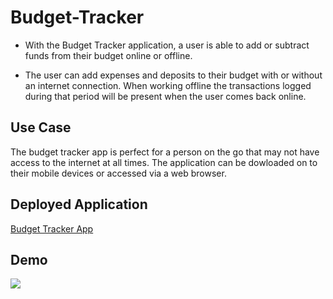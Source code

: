 # Budget-Tracker

* With the Budget Tracker application, a user is able to add or subtract funds from their budget online or offline. 

* The user can add expenses and deposits to their budget with or without an internet connection. When working offline the transactions logged during that period will be present when the user comes back online.

## Use Case

The budget tracker app is perfect for a person on the go that may not have access to the internet at all times. The application can be dowloaded on to their mobile devices or accessed via a web browser.

## Deployed Application

[Budget Tracker App](https://adultingwithdollars.herokuapp.com/)

## Demo

![](http://g.recordit.co/7SmiddWadv.gif)
